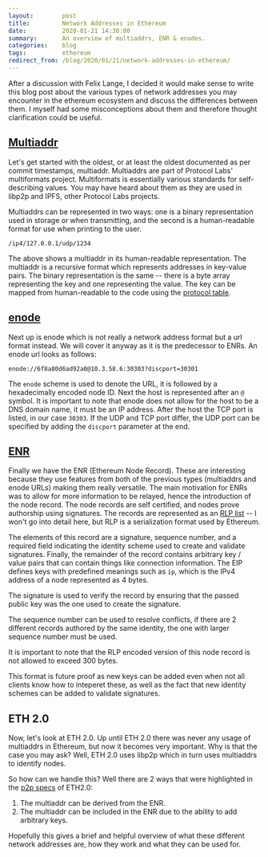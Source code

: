 ```yaml
---
layout:        post
title:         Network Addresses in Ethereum
date:          2020-01-21 14:30:00
summary:       An overview of multiaddrs, ENR & enodes.
categories:    blog
tags:          ethereum
redirect_from: /blog/2020/01/21/network-addresses-in-ethereum/
---
```


After a discussion with Felix Lange, I decided it would make sense to write this blog post about the various types of network addresses you may encounter in the ethereum ecosystem and discuss the differences between them. I myself had some misconceptions about them and therefore thought clarification could be useful.

## [Multiaddr](https://multiformats.io/multiaddr)

Let's get started with the oldest, or at least the oldest documented as per commit timestamps, multiaddr. Multiaddrs are part of Protocol Labs' multiformats project. Multiformats is essentially various standards for self-describing values. You may have heard about them as they are used in libp2p and IPFS, other Protocol Labs projects.

Multiaddrs can be represented in two ways: one is a binary representation used in storage or when transmitting, and the second is a human-readable format for use when printing to the user.

```
/ip4/127.0.0.1/udp/1234
```

The above shows a multiaddr in its human-readable representation. The multiaddr is a recursive format which represents addresses in key-value pairs. The binary representation is the same -- there is a byte array representing the key and one representing the value. The key can be mapped from human-readable to the code using the [protocol table](https://github.com/multiformats/multiaddr/blob/master/protocols.csv).

## [enode](https://github.com/ethereum/wiki/wiki/enode-url-format)

Next up is enode which is not really a network address format but a url format instead. We will cover it anyway as it is the predecessor to ENRs. An enode url looks as follows:

```
enode://6f8a80d6ad92a0@10.3.58.6:30303?discport=30301
```

The `enode` scheme is used to denote the URL, it is followed by a hexadecimally encoded node ID. Next the host is represented after an `@` symbol. It is important to note that enode does not allow for the host to be a DNS domain name, it must be an IP address. After the host the TCP port is listed, in our case `30303`. If the UDP and TCP port differ, the UDP port can be specified by adding the `discport` parameter at the end.


## [ENR](https://eips.ethereum.org/EIPS/eip-778)

Finally we have the ENR (Ethereum Node Record). These are interesting because they use features from both of the previous types (multiaddrs and enode URLs) making them really versatile. The main motivation for ENRs was to allow for more information to be relayed, hence the introduction of the node record. The node records are self certified, and nodes prove authorship using signatures. The records are represented as an [RLP list](https://github.com/ethereum/wiki/wiki/rlp) -- I won't go into detail here, but RLP is a serialization format used by Ethereum.

The elements of this record are a signature, sequence number, and a required field indicating the identity scheme used to create and validate signatures. Finally, the remainder of the record contains arbitrary key / value pairs that can contain things like connection information. The EIP defines keys with predefined meanings such as `ip`, which is the IPv4 address of a node represented as 4 bytes.

The signature is used to verify the record by ensuring that the passed public key was the one used to create the signature.

The sequence number can be used to resolve conflicts, if there are 2 different records authored by the same identity, the one with larger sequence number must be used.

It is important to note that the RLP encoded version of this node record is not allowed to exceed 300 bytes.

This format is future proof as new keys can be added even when not all clients know how to inteperet these, as well as the fact that new identity schemes can be added to validate signatures.

## ETH 2.0

Now, let's look at ETH 2.0. Up until ETH 2.0 there was never any usage of multiaddrs in Ethereum, but now it becomes very important. Why is that the case you may ask? Well, ETH 2.0 uses libp2p which in turn uses multiaddrs to identify nodes.

So how can we handle this? Well there are 2 ways that were highlighted in the [p2p specs](https://github.com/ethereum/eth2.0-specs/blob/065b4ef856aeb7f84f1bed5c4a2cd4d6ac1edc87/specs/phase0/p2p-interface.md#what-is-the-difference-between-an-enr-and-a-multiaddr-and-why-are-we-using-enrs) of ETH2.0:
 1. The multiaddr can be derived from the ENR.
 2. The multiaddr can be included in the ENR due to the ability to add arbitrary keys.

Hopefully this gives a brief and helpful overview of what these different network addresses are, how they work and what they can be used for.
